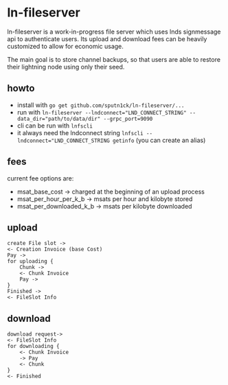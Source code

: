 # ln-fileserver

ln-fileserver is a work-in-progress file server which uses lnds signmessage api to authenticate users. Its upload and download fees can be heavily customized to allow for economic usage.

The main goal is to store channel backups, so that users are able to restore their lightning node using only their seed.

## howto
- install with ```go get github.com/sputn1ck/ln-fileserver/...```
- run with ```ln-fileserver --lndconnect="LND_CONNECT_STRING" --data_dir="path/to/data/dir" --grpc_port=9090```
- cli can be run with ```lnfscli```
- it always need the lndconnect string ```lnfscli --lndconnect="LND_CONNECT_STRING getinfo``` (you can create an alias)
## fees

current fee options are:

- msat_base_cost -> charged at the beginning of an upload process
- msat_per_hour_per_k_b -> msats per hour and kilobyte stored
- msat_per_downloaded_k_b -> msats per kilobyte downloaded

## upload
```
create File slot ->
<- Creation Invoice (base Cost)
Pay ->
for uploading {
    Chunk ->
    <- Chunk Invoice  
    Pay ->
}
Finished ->
<- FileSlot Info
```
## download
```
download request->
<- FileSlot Info
for downloading {
    <- Chunk Invoice
    -> Pay
    <- Chunk
}
<- Finished
```
